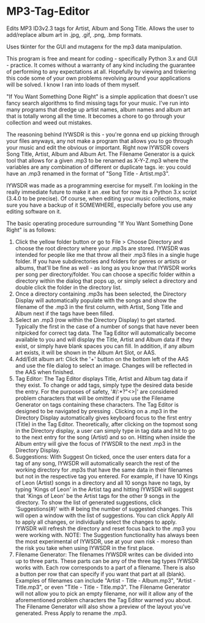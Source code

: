 MP3-Tag-Editor
==============

Edits MP3 ID3v2.3 tags for Artist, Album and Song Title. Allows the user to add/replace album art in .jpg, .gif, .png, .bmp formats.

Uses tkinter for the GUI and mutagenx for the mp3 data manipulation.

This program is free and meant for coding - specifically Python 3.x and GUI - practice. It comes without a warranty of any kind including the guarantee of performing to any expectations at all. Hopefully by viewing and tinkering this code some of your own problems revolving around your applications will be solved. I know I ran into loads of them myself.

"If You Want Something Done Right" is a simple application that doesn't use fancy search algorithms to find missing tags for your music. I've run into many programs that dredge up artist names, album names and album art that is totally wrong all the time. It becomes a chore to go through your collection and weed out mistakes.

The reasoning behind IYWSDR is this - you're gonna end up picking through your files anyways, any not make a program that allows you to go through your music and edit the obvious or important. Right now IYWSDR covers Song Title, Artist, Album and Album Art. The Filename Generator is a quick tool that allows for a given .mp3 to be renamed as X-Y-Z.mp3 where the variables are any combination of different or duplicate tags. ie: you could have an .mp3 renamed in the format of "Song Title - Artist.mp3".

IYWSDR was made as a programming exercise for myself. I'm looking in the really immediate future to make it an .exe but for now its a Python 3.x script (3.4.0 to be precise). Of course, when editing your music collections, make sure you have a backup of it SOMEWHERE, especially before you use any editing software on it.

The basic operating procedure surrounding "If You Want Something Done Right" is as follows:

1. Click the yellow folder button or go to File > Choose Directory and choose the root directory where your .mp3s are stored. IYWSDR was intended for people like me that throw all their .mp3 files in a single huge folder. If you have subdirectories and folders for genres or artists or albums, that'll be fine as well - as long as you know that IYWSDR works per song per directory/folder. You can choose a specific folder within a directory within the dialog that pops up, or simply select a directory and double click the folder in the directory list.
2. Once a directory containing .mp3s has been selected, the Directory Display will automatically populate with the songs and show the filename of the .mp3 in the first column, with Artist, Song Title and Album next if the tags have been filled.
3. Select an .mp3 (row within the Directory Display) to get started. Typically the first in the case of a number of songs that have never been nitpicked for correct tag data. The Tag Editor will automatically become available to you and will display the Title, Artist and Album data if they exist, or simply have blank spaces you can fill. In addition, if any album art exists, it will be shown in the Album Art Slot, or AAS.
4. Add/Edit album art: Click the '+' button on the bottom left of the AAS and use the file dialog to select an image. Changes will be reflected in the AAS when finished.
5. Tag Editor: The Tag Editor displays Title, Artist and Album tag data if they exist. To change or add tags, simply type the desired data beside the entry. For the purposes of safety, '#\/:*?"<>|' are considered problem characters that will be omitted if you use the Filename Generator on tags containing these characters. The Tag Editor is designed to be navigated by pressing <Return>. Clicking on a .mp3 in the Directory Display automatically gives keyboard focus to the first entry (Title) in the Tag Editor. Theoretically, after clicking on the topmost song in the Directory display, a user can simply type in tag data and hit <Return> to go to the next entry for the song (Artist) and so on. Hitting <Return> when inside the Album entry will give the focus of IYWSDR to the next .mp3 in the Directory Display.
6. Suggestions: With Suggest On ticked, once the user enters data for a tag of any song, IYWSDR will automatically search the rest of the working directory for .mp3s that have the same data in their filenames but not in the respective tag you entered. For example, if I have 10 Kings of Leon (Artist) songs in a directory and all 10 songs have no tags, by typing 'Kings of Leon' in the Artist tag and hitting <Return> IYWSDR will suggest that 'Kings of Leon' be the Artist tags for the other 9 songs in the directory. To show the list of generated suggestions, click 'Suggestions(#)' with # being the number of suggested changes. This will open a window with the list of suggestions. You can click Apply All to apply all changes, or individually select the changes to apply. IYWSDR will refresh the directory and reset focus back  to the .mp3 you were working with. NOTE: The Suggestion functionality has always been the most experimental of IYWSDR, use at your own risk - moreso than the risk you take when using IYWSDR in the first place.
7. Filename Generator: The filenames IYWSDR writes can be divided into up to three parts. These parts can be any of the three tag types IYWSDR works with. Each row corresponds to a part of a filename. There is also a button per row that can specify if you want that part at all (blank). Examples of filenames can include "Artist - Title - Album.mp3", "Artist - Title.mp3", or even "Title - Title - Title.mp3". The Filename Generator will not allow you to pick an empty filename, nor will it allow any of the aforementioned problem characters the Tag Editor warned you about. The Filename Generator will also show a preview of the layout you've generated. Press Apply to rename the .mp3.
